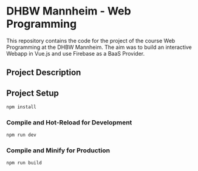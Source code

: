 # DHBW Mannheim - Web Programming

This repository contains the code for the project of the course Web Programming at the DHBW Mannheim. The aim was to
build an interactive Webapp in Vue.js and use Firebase as a BaaS Provider.

## Project Description

<!-- TODO:  Update at the end -->


## Project Setup

```sh
npm install
```

### Compile and Hot-Reload for Development

```sh
npm run dev
```

### Compile and Minify for Production

```sh
npm run build
```

